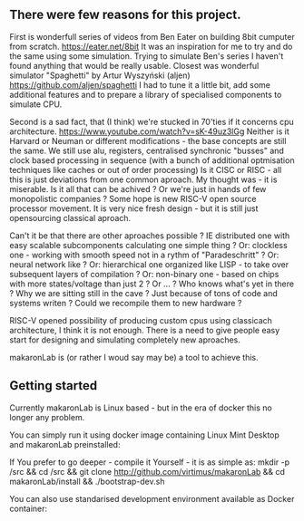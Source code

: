 ## There were few reasons for this project.

First is wonderfull series of videos from Ben Eater on building 8bit cumputer from scratch.
https://eater.net/8bit
It was an inspiration for me to try and do the same using some simulation.
Trying to simulate Ben's series I haven't found anything that would be really usable.
Closest was wonderful simulator "Spaghetti" by  Artur Wyszyński (aljen) 
https://github.com/aljen/spaghetti
I had to tune it a little bit, add some additional features and to prepare a library of specialised components to simulate CPU.

Second is a sad fact, that (I think) we're stucked in 70'ties if it concerns cpu architecture.
https://www.youtube.com/watch?v=sK-49uz3lGg
Neither is it Harvard or Neuman or different modifications - the base concepts are still the same.
We still use alu, registers, centralised synchronic "busses" and clock based processing in sequence (with a bunch of additional optmisation techniques like caches or out of order processing)
Is it CISC or RISC - all this is just deviations from one common aproach.
My thought was - it is miserable. Is it all that can be achived ?
Or we're just in hands of few monopolistic companies ? 
Some hope is new RISC-V open source processor movement.
It is very nice fresh design - but it is still just opensourcing classical aproach.

Can't it be that there are other aproaches possible ?
IE distributed one with easy scalable subcomponents calculating one simple thing ?
Or: clockless one - working with smooth speed not in a rythm of "Paradeschritt" ?
Or: neural network like ?
Or: hierarchical one organized like LISP - to take over subsequent layers of compilation ? 
Or: non-binary one - based on chips with more states/voltage than just 2 ?
Or ... ? Who knows what's yet in there ?
Why we are sitting still in the cave ? Just because of tons of code and systems writen ?
Could we recompile them to new hardware ?

RISC-V opened possibility of producing custom cpus using classicach architecture,
I think it is not enough. There is a need to give people easy start for designing and simulating completely new aproaches.

makaronLab is (or rather I woud say may be) a tool to achieve this.


## Getting started

Currently makaronLab is Linux based - but in the era of docker this no longer any problem.

You can simply run it using docker image containing Linux Mint Desktop and makaronLab preinstalled:


If You prefer to go deeper - compile it Yourself - it is as simple as:
mkdir -p /src && cd /src && git clone http://github.com/virtimus/makaronLab && cd makaronLab/install && ./bootstrap-dev.sh


You can also use standarised development environment available as Docker container:
